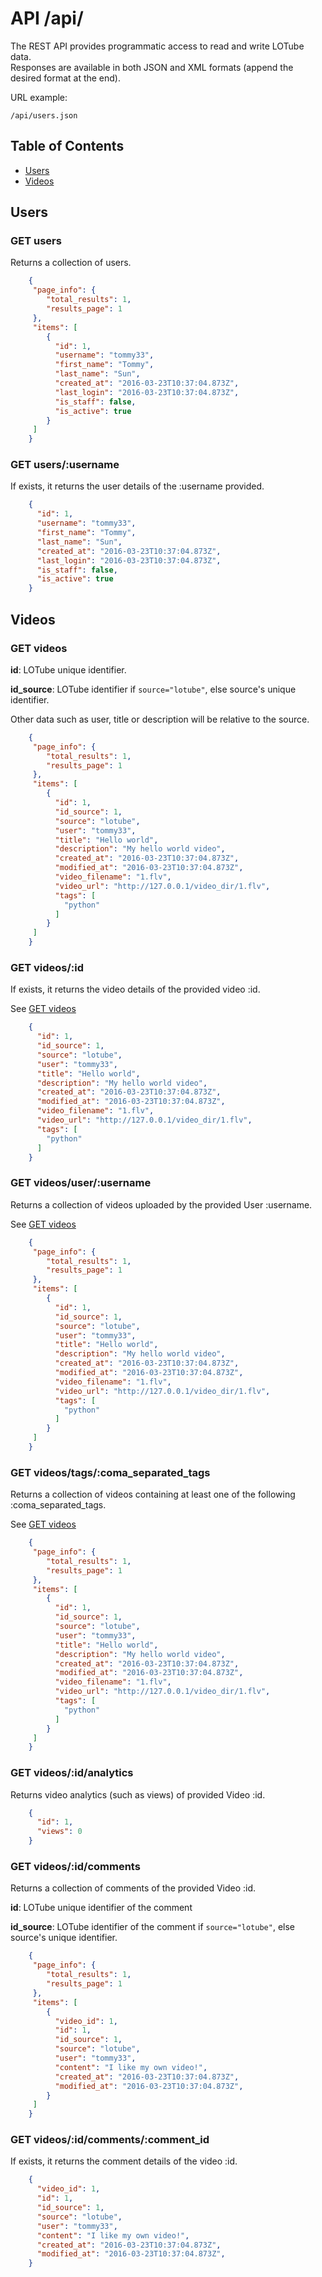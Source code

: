 # API /api/

The REST API provides programmatic access to read and write LOTube data.<br>
Responses are available in both JSON and XML formats (append the desired format 
at the end).

URL example:

`/api/users.json`

## Table of Contents

- [Users](#users)
- [Videos](#videos)

## Users

### GET users

Returns a collection of users.

```json
    {
     "page_info": {
        "total_results": 1,
        "results_page": 1
     },
     "items": [
        { 
          "id": 1,
          "username": "tommy33",
          "first_name": "Tommy",
          "last_name": "Sun",
          "created_at": "2016-03-23T10:37:04.873Z",
          "last_login": "2016-03-23T10:37:04.873Z",
          "is_staff": false,
          "is_active": true
        }
     ]
    }
```

### GET users/:username

If exists, it returns the user details of the :username provided.

```json
    { 
      "id": 1,
      "username": "tommy33",
      "first_name": "Tommy",
      "last_name": "Sun",
      "created_at": "2016-03-23T10:37:04.873Z",
      "last_login": "2016-03-23T10:37:04.873Z",
      "is_staff": false,
      "is_active": true
    }
```

## Videos

### GET videos

**id**: LOTube unique identifier.

**id_source**: LOTube identifier if `source="lotube"`, else source's unique 
identifier.

Other data such as user, title or description will be relative to the source.

```json
    {
     "page_info": {
        "total_results": 1,
        "results_page": 1
     },
     "items": [
        { 
          "id": 1,
          "id_source": 1,
          "source": "lotube",
          "user": "tommy33",
          "title": "Hello world",
          "description": "My hello world video",
          "created_at": "2016-03-23T10:37:04.873Z",
          "modified_at": "2016-03-23T10:37:04.873Z",
          "video_filename": "1.flv",
          "video_url": "http://127.0.0.1/video_dir/1.flv",
          "tags": [
            "python"
          ]
        }
     ]
    }
```

### GET videos/:id

If exists, it returns the video details of the provided video :id.

See [GET videos](#get-videos)

```json
    { 
      "id": 1,
      "id_source": 1,
      "source": "lotube",
      "user": "tommy33",
      "title": "Hello world",
      "description": "My hello world video",
      "created_at": "2016-03-23T10:37:04.873Z",
      "modified_at": "2016-03-23T10:37:04.873Z",
      "video_filename": "1.flv",
      "video_url": "http://127.0.0.1/video_dir/1.flv",
      "tags": [
        "python"
      ]
    }
```

### GET videos/user/:username

Returns a collection of videos uploaded by the provided User :username.

See [GET videos](#get-videos)

```json
    {
     "page_info": {
        "total_results": 1,
        "results_page": 1
     },
     "items": [
        { 
          "id": 1,
          "id_source": 1,
          "source": "lotube",
          "user": "tommy33",
          "title": "Hello world",
          "description": "My hello world video",
          "created_at": "2016-03-23T10:37:04.873Z",
          "modified_at": "2016-03-23T10:37:04.873Z",
          "video_filename": "1.flv",
          "video_url": "http://127.0.0.1/video_dir/1.flv",
          "tags": [
            "python"
          ]
        }
     ]
    }
```

### GET videos/tags/:coma_separated_tags

Returns a collection of videos containing at least one of the following 
:coma_separated_tags.

See [GET videos](#get-videos)

```json
    {
     "page_info": {
        "total_results": 1,
        "results_page": 1
     },
     "items": [
        { 
          "id": 1,
          "id_source": 1,
          "source": "lotube",
          "user": "tommy33",
          "title": "Hello world",
          "description": "My hello world video",
          "created_at": "2016-03-23T10:37:04.873Z",
          "modified_at": "2016-03-23T10:37:04.873Z",
          "video_filename": "1.flv",
          "video_url": "http://127.0.0.1/video_dir/1.flv",
          "tags": [
            "python"
          ]
        }
     ]
    }
```

### GET videos/:id/analytics

Returns video analytics (such as views) of provided Video :id.

```json
    {
      "id": 1,
      "views": 0
    }
```

### GET videos/:id/comments

Returns a collection of comments of the provided Video :id.

**id**: LOTube unique identifier of the comment

**id_source**: LOTube identifier of the comment if `source="lotube"`, 
else source's unique identifier.

```json
    {
     "page_info": {
        "total_results": 1,
        "results_page": 1
     },
     "items": [
        {
          "video_id": 1,
          "id": 1,
          "id_source": 1,
          "source": "lotube",
          "user": "tommy33",
          "content": "I like my own video!",
          "created_at": "2016-03-23T10:37:04.873Z",
          "modified_at": "2016-03-23T10:37:04.873Z",
        }
     ]
    }
```

### GET videos/:id/comments/:comment_id

If exists, it returns the comment details of the video :id.

```json
    {
      "video_id": 1,
      "id": 1,
      "id_source": 1,
      "source": "lotube",
      "user": "tommy33",
      "content": "I like my own video!",
      "created_at": "2016-03-23T10:37:04.873Z",
      "modified_at": "2016-03-23T10:37:04.873Z",
    }
```